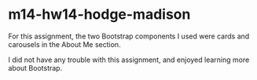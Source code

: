 # m14-hw14-hodge-madison

For this assignment, the two Bootstrap components I used were cards and carousels in the About Me section. 

I did not have any trouble with this assignment, and enjoyed learning more about Bootstrap.

